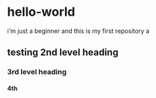 # hello-world
i'm just a beginner and this is my first repository 
a
## testing 2nd level heading
### 3rd level heading
#### 4th
